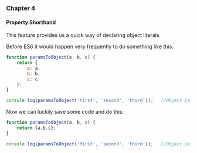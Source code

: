 
### Chapter 4
#### Property Shorthand

This feature provides us a quick way of declaring object literals.

Before ES6 it would happen very frequently to do something like this: 

```javascript
function paramsToObject(a, b, c) {
    return {
        a: a,
        b: b,
        c: c
    };
}

console.log(paramsToObject('first', 'second', 'third'));   //Object {a: "first", b: "second", c: "third"}
```

Now we can luckily save some code and do this:
```javascript
function paramsToObject(a, b, c) {
    return {a,b,c};
}

console.log(paramsToObject('first', 'second', 'third'));   //Object {a: "first", b: "second", c: "third"}
```